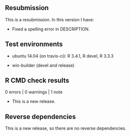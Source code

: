 ## Resubmission

This is a resubmission. In this version I have:

* Fixed a spelling error in DESCRIPTION.

## Test environments

* ubuntu 14.04 (on travis-ci): R 3.4.1, R devel, R 3.3.3

* win-builder (devel and release)

## R CMD check results

0 errors | 0 warnings | 1 note

* This is a new release.

## Reverse dependencies

This is a new release, so there are no reverse dependencies.
